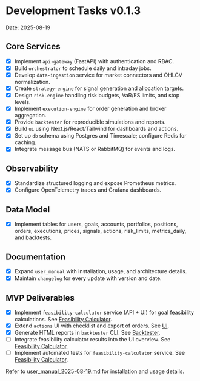 # Development Tasks v0.1.3

Date: 2025-08-19

## Core Services
- [x] Implement `api-gateway` (FastAPI) with authentication and RBAC.
- [x] Build `orchestrator` to schedule daily and intraday jobs.
- [x] Develop `data-ingestion` service for market connectors and OHLCV normalization.
- [x] Create `strategy-engine` for signal generation and allocation targets.
- [x] Design `risk-engine` handling risk budgets, VaR/ES limits, and stop levels.
- [x] Implement `execution-engine` for order generation and broker aggregation.
- [x] Provide `backtester` for reproducible simulations and reports.
- [x] Build `ui` using Next.js/React/Tailwind for dashboards and actions.
- [x] Set up `db` schema using Postgres and Timescale; configure Redis for caching.
- [x] Integrate message bus (NATS or RabbitMQ) for events and logs.

## Observability
- [x] Standardize structured logging and expose Prometheus metrics.
- [x] Configure OpenTelemetry traces and Grafana dashboards.

## Data Model
- [x] Implement tables for users, goals, accounts, portfolios, positions, orders, executions, prices, signals, actions, risk_limits, metrics_daily, and backtests.

## Documentation
- [x] Expand `user_manual` with installation, usage, and architecture details.
- [x] Maintain `changelog` for every update with version and date.

## MVP Deliverables
- [x] Implement `feasibility-calculator` service (API + UI) for goal feasibility calculations. See [Feasibility Calculator](user_manual_2025-08-19.md#feasibility-calculator).
- [x] Extend `actions` UI with checklist and export of orders. See [UI](user_manual_2025-08-19.md#ui).
- [x] Generate HTML reports in `backtester` CLI. See [Backtester](user_manual_2025-08-19.md#backtester).
- [ ] Integrate feasibility calculator results into the UI overview. See [Feasibility Calculator](user_manual_2025-08-19.md#feasibility-calculator).
- [ ] Implement automated tests for `feasibility-calculator` service. See [Feasibility Calculator](user_manual_2025-08-19.md#feasibility-calculator).

Refer to [user_manual_2025-08-19.md](user_manual_2025-08-19.md) for installation and usage details.
